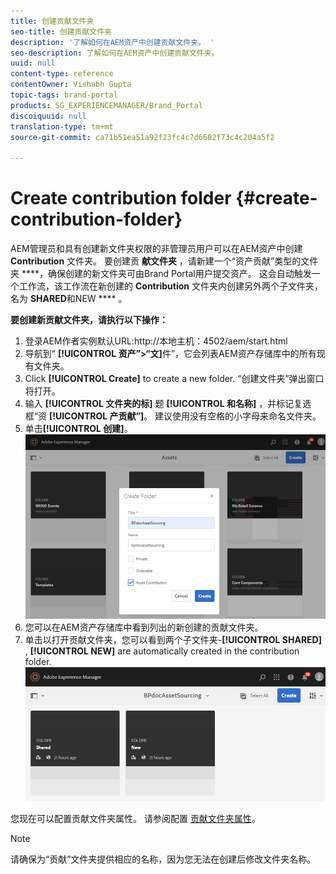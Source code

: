 ```yaml
---
title: 创建贡献文件夹
seo-title: 创建贡献文件夹
description: '了解如何在AEM资产中创建贡献文件夹。 '
seo-description: 了解如何在AEM资产中创建贡献文件夹。
uuid: null
content-type: reference
contentOwner: Vishabh Gupta
topic-tags: brand-portal
products: SG_EXPERIENCEMANAGER/Brand_Portal
discoiquuid: null
translation-type: tm+mt
source-git-commit: ca71b51ea51a92f23fc4c7d6682f73c4c204a5f2

---
```



# Create contribution folder {#create-contribution-folder}

AEM管理员和具有创建新文件夹权限的非管理员用户可以在AEM资产中创建 **Contribution** 文件夹。
要创建贡 **献文件夹** ，请新建一个“资产贡献”类型的文件夹 ****，确保创建的新文件夹可由Brand Portal用户提交资产。  这会自动触发一个工作流，该工作流在新创建的 **Contribution** 文件夹内创建另外两个子文件夹，名为 **SHARED**&#x200B;和NEW **** 。

**要创建新贡献文件夹，请执行以下操作：**
1. 登录AEM作者实例默认URL:http://本地主机：4502/aem/start.html
1. 导航到“ **[!UICONTROL 资产”>“文]**&#x200B;件”，它会列表AEM资产存储库中的所有现有文件夹。
1. Click **[!UICONTROL Create]** to create a new folder. “创建文件夹”弹出窗口将打开。
1. 输入 **[!UICONTROL 文件夹的标]** 题 **[!UICONTROL 和名称]** ，并标记复选框“资 **[!UICONTROL 产贡献”]**。
建议使用没有空格的小字母来命名文件夹。
1. 单击&#x200B;**[!UICONTROL 创建]**。
   ![](assets/create-contribution-folder.png)
1. 您可以在AEM资产存储库中看到列出的新创建的贡献文件夹。
1. 单击以打开贡献文件夹，您可以看到两个子文件夹-**[!UICONTROL SHARED]** , **[!UICONTROL NEW]** are automatically created in the contribution folder.\
   ![](assets/contribution-folder.png)

您现在可以配置贡献文件夹属性。 请参阅配置 [贡献文件夹属性](brand-portal-configure-contribution-folder-properties.md)。

>[!NOTE]
>
>请确保为“贡献”文件夹提供相应的名称，因为您无法在创建后修改文件夹名称。